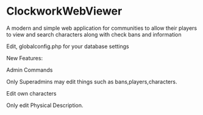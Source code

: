 ClockworkWebViewer
==================

A modern and simple web application for communities to allow their players to view and search characters
along with check bans and information


Edit, globalconfig.php for your database settings

New Features:

Admin Commands

Only Superadmins may edit things such as bans,players,characters.

Edit own characters

Only edit Physical Description.

